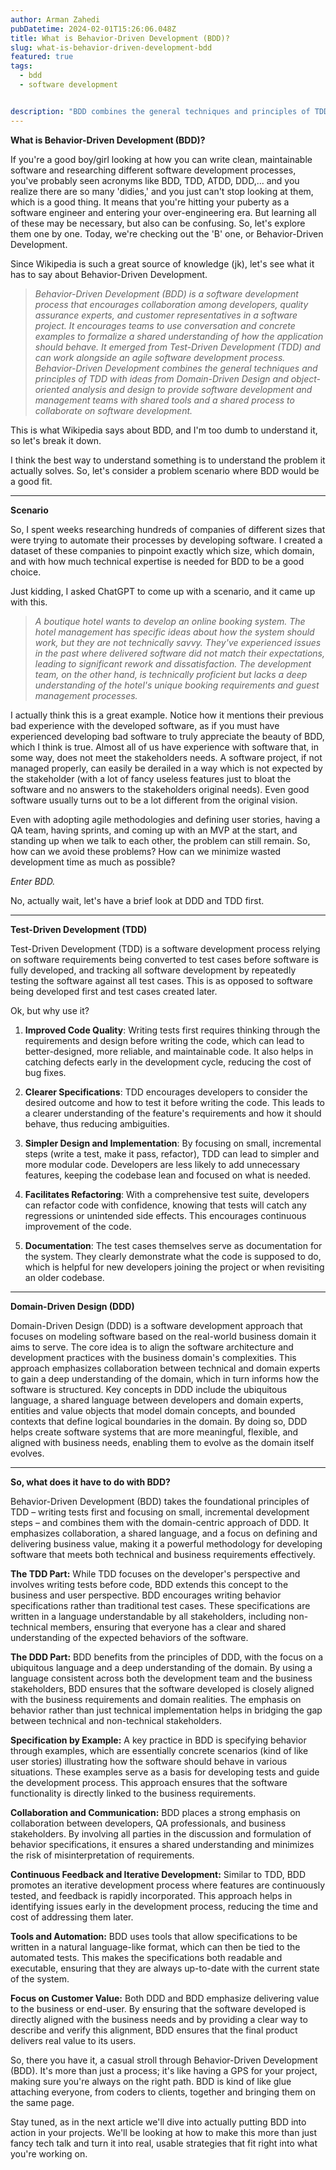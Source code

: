 ```yaml
---
author: Arman Zahedi
pubDatetime: 2024-02-01T15:26:06.048Z
title: What is Behavior-Driven Development (BDD)?
slug: what-is-behavior-driven-development-bdd
featured: true
tags:
  - bdd
  - software development


description: "BDD combines the general techniques and principles of TDD with ideas from Domain-Driven Design and object-oriented analysis and design to provide software development and management teams with shared tools and a shared process to collaborate on software development."
---
```

**What is Behavior-Driven Development (BDD)?**

If you're a good boy/girl looking at how you can write clean, maintainable software and researching different software development processes, you've probably seen acronyms like BDD, TDD, ATDD, DDD,... and you realize there are so many 'didies,' and you just can't stop looking at them, which is a good thing. It means that you're hitting your puberty as a software engineer and entering your over-engineering era. But learning all of these may be necessary, but also can be confusing. So, let's explore them one by one. Today, we're checking out the 'B' one, or Behavior-Driven Development.

Since Wikipedia is such a great source of knowledge (jk), let's see what it has to say about Behavior-Driven Development.

> _Behavior-Driven Development (BDD) is a software development process that encourages collaboration among developers, quality assurance experts, and customer representatives in a software project. It encourages teams to use conversation and concrete examples to formalize a shared understanding of how the application should behave. It emerged from Test-Driven Development (TDD) and can work alongside an agile software development process. Behavior-Driven Development combines the general techniques and principles of TDD with ideas from Domain-Driven Design and object-oriented analysis and design to provide software development and management teams with shared tools and a shared process to collaborate on software development._

This is what Wikipedia says about BDD, and I'm too dumb to understand it, so let's break it down.

I think the best way to understand something is to understand the problem it actually solves. So, let's consider a problem scenario where BDD would be a good fit.

---
**Scenario**

So, I spent weeks researching hundreds of companies of different sizes that were trying to automate their processes by developing software. I created a dataset of these companies to pinpoint exactly which size, which domain, and with how much technical expertise is needed for BDD to be a good choice.

Just kidding, I asked ChatGPT to come up with a scenario, and it came up with this.

> _A boutique hotel wants to develop an online booking system. The hotel management has specific ideas about how the system should work, but they are not technically savvy. They've experienced issues in the past where delivered software did not match their expectations, leading to significant rework and dissatisfaction. The development team, on the other hand, is technically proficient but lacks a deep understanding of the hotel's unique booking requirements and guest management processes._

I actually think this is a great example. Notice how it mentions their previous bad experience with the developed software, as if you must have experienced developing bad software to truly appreciate the beauty of BDD, which I think is true. Almost all of us have experience with software that, in some way, does not meet the stakeholders needs. A software project, if not managed properly, can easily be derailed in a way which is not expected by the stakeholder (with a lot of fancy useless features just to bloat the software and no answers to the stakeholders original needs). Even good software usually turns out to be a lot different from the original vision.

Even with adopting agile methodologies and defining user stories, having a QA team, having sprints, and coming up with an MVP at the start, and standing up when we talk to each other, the problem can still remain. So, how can we avoid these problems? How can we minimize wasted development time as much as possible?

*Enter BDD.*

No, actually wait, let's have a brief look at DDD and TDD first.

---
**Test-Driven Development (TDD)**

Test-Driven Development (TDD) is a software development process relying on software requirements being converted to test cases before software is fully developed, and tracking all software development by repeatedly testing the software against all test cases. This is as opposed to software being developed first and test cases created later.

Ok, but why use it?

1. **Improved Code Quality**: Writing tests first requires thinking through the requirements and design before writing the code, which can lead to better-designed, more reliable, and maintainable code. It also helps in catching defects early in the development cycle, reducing the cost of bug fixes.
    
2. **Clearer Specifications**: TDD encourages developers to consider the desired outcome and how to test it before writing the code. This leads to a clearer understanding of the feature's requirements and how it should behave, thus reducing ambiguities.
    
3. **Simpler Design and Implementation**: By focusing on small, incremental steps (write a test, make it pass, refactor), TDD can lead to simpler and more modular code. Developers are less likely to add unnecessary features, keeping the codebase lean and focused on what is needed.
    
4. **Facilitates Refactoring**: With a comprehensive test suite, developers can refactor code with confidence, knowing that tests will catch any regressions or unintended side effects. This encourages continuous improvement of the code.
    
5. **Documentation**: The test cases themselves serve as documentation for the system. They clearly demonstrate what the code is supposed to do, which is helpful for new developers joining the project or when revisiting an older codebase.
    
---

**Domain-Driven Design (DDD)**

Domain-Driven Design (DDD) is a software development approach that focuses on modeling software based on the real-world business domain it aims to serve. The core idea is to align the software architecture and development practices with the business domain's complexities. This approach emphasizes collaboration between technical and domain experts to gain a deep understanding of the domain, which in turn informs how the software is structured. Key concepts in DDD include the ubiquitous language, a shared language between developers and domain experts, entities and value objects that model domain concepts, and bounded contexts that define logical boundaries in the domain. By doing so, DDD helps create software systems that are more meaningful, flexible, and aligned with business needs, enabling them to evolve as the domain itself evolves.

---
**So, what does it have to do with BDD?**

Behavior-Driven Development (BDD) takes the foundational principles of TDD – writing tests first and focusing on small, incremental development steps – and combines them with the domain-centric approach of DDD. It emphasizes collaboration, a shared language, and a focus on defining and delivering business value, making it a powerful methodology for developing software that meets both technical and business requirements effectively.

**The TDD Part:** While TDD focuses on the developer's perspective and involves writing tests before code, BDD extends this concept to the business and user perspective. BDD encourages writing behavior specifications rather than traditional test cases. These specifications are written in a language understandable by all stakeholders, including non-technical members, ensuring that everyone has a clear and shared understanding of the expected behaviors of the software.

**The DDD Part:** BDD benefits from the principles of DDD, with the focus on a ubiquitous language and a deep understanding of the domain. By using a language consistent across both the development team and the business stakeholders, BDD ensures that the software developed is closely aligned with the business requirements and domain realities. The emphasis on behavior rather than just technical implementation helps in bridging the gap between technical and non-technical stakeholders.

**Specification by Example:** A key practice in BDD is specifying behavior through examples, which are essentially concrete scenarios (kind of like user stories) illustrating how the software should behave in various situations. These examples serve as a basis for developing tests and guide the development process. This approach ensures that the software functionality is directly linked to the business requirements.

**Collaboration and Communication:** BDD places a strong emphasis on collaboration between developers, QA professionals, and business stakeholders. By involving all parties in the discussion and formulation of behavior specifications, it ensures a shared understanding and minimizes the risk of misinterpretation of requirements.

**Continuous Feedback and Iterative Development:** Similar to TDD, BDD promotes an iterative development process where features are continuously tested, and feedback is rapidly incorporated. This approach helps in identifying issues early in the development process, reducing the time and cost of addressing them later.

**Tools and Automation:** BDD uses tools that allow specifications to be written in a natural language-like format, which can then be tied to the automated tests. This makes the specifications both readable and executable, ensuring that they are always up-to-date with the current state of the system.

**Focus on Customer Value:** Both DDD and BDD emphasize delivering value to the business or end-user. By ensuring that the software developed is directly aligned with the business needs and by providing a clear way to describe and verify this alignment, BDD ensures that the final product delivers real value to its users.

So, there you have it, a casual stroll through Behavior-Driven Development (BDD). It's more than just a process; it's like having a GPS for your project, making sure you're always on the right path. BDD is kind of like glue attaching everyone, from coders to clients, together and bringing them on the same page.

Stay tuned, as in the next article we'll dive into actually putting BDD into action in your projects. We'll be looking at how to make this more than just fancy tech talk and turn it into real, usable strategies that fit right into what you're working on.